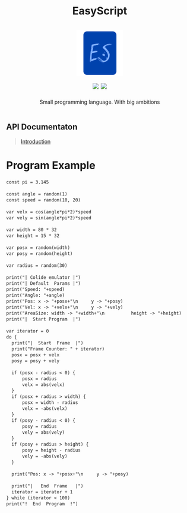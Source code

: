 <div align="center">
  <h1 align="center">
    EasyScript
    <br><br>
    <a>
      <img src="https://github.com/EtherCD/EasyScript/blob/master/logo.png?raw=true" alt="Logo" width="125" height="125">
    </a><br>
    <img src="https://img.shields.io/tokei/lines/github/EtherCD/EasyScript?style=for-the-badge" />
    <img src="https://img.shields.io/github/languages/code-size/EtherCD/EasyScript?style=for-the-badge" />
  </h1>
  Small programming language. With big ambitions
  <br />
  <br />
</div>

## API Documentaton
>[Introduction](https://github.com/EtherCD/EasyScript/blob/master/doc/Introduction.md)

# Program Example

  ```es
  const pi = 3.145

const angle = random(1)
const speed = random(10, 20)

var velx = cos(angle*pi*2)*speed
var vely = sin(angle*pi*2)*speed

var width = 80 * 32
var height = 15 * 32

var posx = random(width)
var posy = random(height)

var radius = random(30)

print("| Colide emulator |")
print("| Default  Params |")
print("Speed: "+speed)
print("Angle: "+angle)
print("Pos: x -> "+posx+"\n     y -> "+posy)
print("Vel: x -> "+velx+"\n     y -> "+vely)
print("AreaSize: width -> "+width+"\n          height -> "+height)
print("|  Start Program  |")

var iterator = 0
do {
    print("|  Start  Frame  |")
    print("Frame Counter: " + iterator)
    posx = posx + velx
    posy = posy + vely

    if (posx - radius < 0) {
        posx = radius
        velx = abs(velx)
    }
    if (posx + radius > width) {
        posx = width - radius
        velx = -abs(velx)
    }
    if (posy - radius < 0) {
        posy = radius
        vely = abs(vely)
    }
    if (posy + radius > height) {
        posy = height - radius
        vely = -abs(vely)
    }

    print("Pos: x -> "+posx+"\n     y -> "+posy)

    print("|   End  Frame   |")
    iterator = iterator + 1
} while (iterator < 100)
print("!  End  Program  !")
  
  ```
